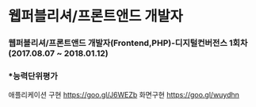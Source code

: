 #  웹퍼블리셔/프론트앤드 개발자
### 웹퍼블리셔/프론트앤드 개발자(Frontend,PHP)-디지털컨버전스 1회차 (2017.08.07 ~ 2018.01.12)

### *능력단위평가

애플리케이션 구현   https://goo.gl/J6WEZb
화면구현           https://goo.gl/wuydhn
